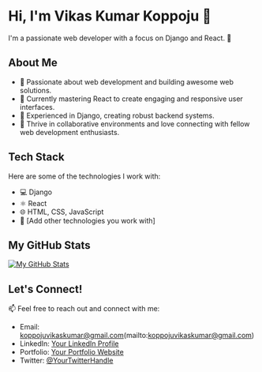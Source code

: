 # Hi, I'm Vikas Kumar Koppoju 👋

I'm a passionate web developer with a focus on Django and React. 🚀

## About Me

- 🌟 Passionate about web development and building awesome web solutions.
- 💼 Currently mastering React to create engaging and responsive user interfaces.
- 🐍 Experienced in Django, creating robust backend systems.
- 🤝 Thrive in collaborative environments and love connecting with fellow web development enthusiasts.

## Tech Stack

Here are some of the technologies I work with:

- 💻 Django
- ⚛️ React
- 🌐 HTML, CSS, JavaScript
- 🚀 [Add other technologies you work with]

## My GitHub Stats

[![My GitHub Stats](https://github-readme-stats.vercel.app/api?username=Vikaskoppoju&show_icons=true&theme=radical)](https://github.com/Vikaskoppoju)


## Let's Connect!

📫 Feel free to reach out and connect with me:

- Email: koppojuvikaskumar@gmail.com(mailto:koppojuvikaskumar@gmail.com)
- LinkedIn: [Your LinkedIn Profile](https://www.linkedin.com/in/your-profile/)
- Portfolio: [Your Portfolio Website](https://www.your-portfolio.com/)
- Twitter: [@YourTwitterHandle](https://twitter.com/your-twitter)


